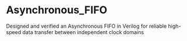 # Asynchronous_FIFO
Designed and verified an Asynchronous FIFO in Verilog for reliable high-speed data transfer between independent clock domains
